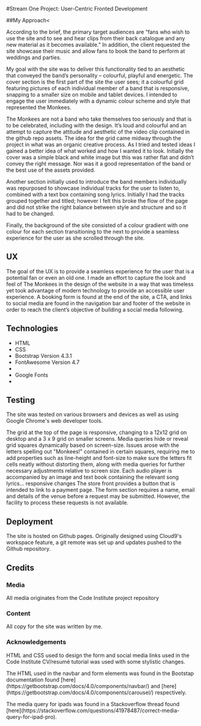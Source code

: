 #Stream One Project: User-Centric Fronted Development

##My Approach<

<p>According to the brief, the primary target audiences are “fans who wish to use the site and to see and hear clips from their back catalogue
and any new material as it becomes available.” In addition, the client requested the site showcase their music and allow fans to book the band
to perform at weddings and parties.</p>

<p>My goal with the site was to deliver this functionality tied to an aesthetic that conveyed the band’s personality – colourful, playful and
energetic. The cover section is the first part of the site the user sees; it a colourful grid featuring pictures of each individual member of
a band that is responsive, snapping to a smaller size on mobile and tablet devices. I intended to engage the user immediately with a dynamic
colour scheme and style that represented the Monkees. </p>

<p>The Monkees are not a band who take themselves too seriously and that is to be celebrated, including with the design. It’s loud and colourful
and an attempt to capture the attitude and aesthetic of the video clip contained in the github repo assets. The idea for the grid came midway
through the project in what was an organic creative process. As I tried and tested ideas I gained a better idea of what worked and how I wanted
it to look. Initially the cover was a simple black and white image but this was rather flat and didn’t convey the right message. Nor was it a
good representation of the band or the best use of the assets provided. </p>

<p>Another section initially used to introduce the band members individually was repurposed to showcase individual tracks for the user to listen to,
combined with a text box containing song lyrics. Initially I had the tracks grouped together and titled; however I felt this broke the flow of the page
and did not strike the right balance between style and structure and so it had to be changed. </p>

<p>Finally, the background of the site consisted of a colour gradient with one colour for each section transitioning to the next to provide a seamless experience
for the user as she scrolled through the site.</p>

<h2>UX</h2>

<p>The goal of the UX is to provide a seamless experience for the user that is a potential fan or even an old one. I made an effort to capture the look and feel of
The Monkees in the design of the website in a way that was timeless yet took advantage of modern technology to provide an accessible user experience. 
A booking form is found at the end of the site, a CTA, and links to social media are found in the navigation bar and footer of the website in order to reach the
client’s objective of building a social media following. 
</p>

<h2>Technologies</h2>

<p><ul><li>HTML</li>
<li>CSS</li>
<li>Bootstrap Version 4.3.1</li>
<li>FontAwesome Version 4.7<li>
<li>Google Fonts<li>
</ul>
</p>

<h2>Testing</h2>

<p>The site was tested on various browsers and devices as well as using Google Chrome's web developer tools.</p>
The grid at the top of the page is responsive, changing to a 12x12 grid on desktop and a 3 x 9 grid on smaller screens. Media queries hide or reveal grid squares dynamically based on screen-size. Issues arose with the letters spelling out "Monkees!"
contained in certain squares, requiring me to add properties such as line-height and font-size to make sure the letters fit cells neatly without distorting them, along with media queries for further necessary adjustments relative to screen size. Each audio player is accompanied by an image and text book containing the relevant song lyrics... responsive changes
The store front provides a button that is intended to link to a payment page.
The form section requires a name, email and details of the venue before a request may be submitted. However, the facility to process these requests is not available.


<h2>Deployment</h2>

<p>The site is hosted on Github pages. Originally designed using Cloud9's workspace feature, a git remote was set up and updates
pushed to the Github repository.</p>

<h2>Credits</h2>

<h3>Media</h3>

<p>All media originates from the Code Institute project repository</p>

<h3>Content</h3>

<p>All copy for the site was written by me.</p>

<h3>Acknowledgements</h3>

<p>HTML and CSS used to design the form and social media links used in the Code Institute CV/resumé tutorial was used with some stylistic changes.</p>

<p>The HTML used in the navbar and form elements was found in the Bootstap documentation found [here](https://getbootstrap.com/docs/4.0/components/navbar/) and [here](https://getbootstrap.com/docs/4.0/components/carousel/) respectively.</p>

<p>The media query for ipads was found in a Stackoverflow thread found [here](https://stackoverflow.com/questions/41978487/correct-media-query-for-ipad-pro).</p>

